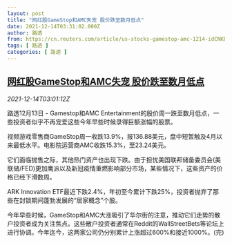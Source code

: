 ```yaml
---
layout: post
title: "网红股GameStop和AMC失宠 股价跌至数月低点"
date: 2021-12-14T03:31:02.000Z
author: 路透
from: https://cn.reuters.com/article/us-stocks-gamestop-amc-1214-idCNKBS2IT08Q
tags: [ 路透 ]
categories: [ 路透 ]
---
```

<!--1639452662000-->
[网红股GameStop和AMC失宠 股价跌至数月低点](https://cn.reuters.com/article/us-stocks-gamestop-amc-1214-idCNKBS2IT08Q)
------

<div>
<div><i>2021-12-14T03:01:12Z</i></div><p>路透12月13日 - Gamestop和AMC Entertainment的股价周一跌至数月低点，一些投资者似乎不再宠爱这些今年早些时候录得巨额涨幅的股票。</p><p>视频游戏零售商GameStop周一收跌13.9%，报136.88美元，盘中短暂触及4月以来最低水平。电影院运营商AMC收跌15.3%，至23.24美元。</p><p>它们面临抛售之际，其他热门资产也出现下跌。由于担忧美国联邦储备委员会(美联储/FED)更加鹰派以及新冠疫情重燃影响部分市场，某些情况下，这些资产的价格已经下滑数周。</p><p>ARK Innovation ETF最近下跌2.4%，年初至今累计下跌25%，投资者抛弃了那些在封锁期间蓬勃发展的“居家概念”个股。</p><p>今年早些时候，GameStop和AMC大涨吸引了华尔街的注意，推动它们走势的散户投资者成为关注焦点。这些散户投资者通常在Reddit的WallStreetBets等论坛上进行协调。今年迄今，这两家公司仍分别累计上涨超过600%和接近1000%。(完)</p>
</div>
